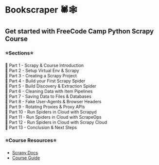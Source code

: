 # Bookscraper 🕷🕸
## Get started with FreeCode Camp Python Scrapy Course
### ⭐️Sections⭐️
📍 Part 1 - Scrapy & Course Introduction <br>
📍 Part 2 - Setup Virtual Env & Scrapy<br>
📍 Part 3 - Creating a Scrapy Project<br>
📍 Part 4 - Build your First Scrapy Spider<br>
📍 Part 5 - Build Discovery & Extraction Spider<br>
📍 Part 6 - Cleaning Data with Item Pipelines<br>
📍 Part 7 - Saving Data to Files & Databases<br>
📍 Part 8 - Fake User-Agents & Browser Headers<br>
📍 Part 9 - Rotating Proxies & Proxy APIs<br>
📍 Part 10 - Run Spiders in Cloud with Scrapyd<br>
📍 Part 11 - Run Spiders in Cloud with ScrapeOps<br>
📍 Part 12 - Run Spiders in Cloud with Scrapy Cloud<br>
📍 Part 13 - Conclusion & Next Steps

### ⭐️Course Resources⭐️
- [Scrapy Docs](https://docs.scrapy.org/en/latest/)
- [Course Guide ](https://thepythonscrapyplaybook.com/freecodecamp-beginner-course/)